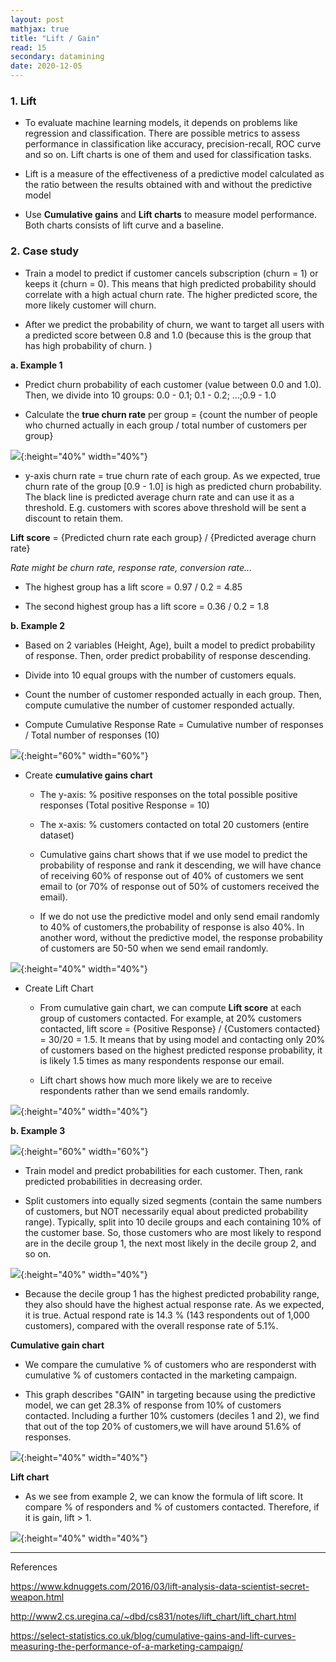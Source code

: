 ```yaml
---
layout: post
mathjax: true
title: "Lift / Gain"
read: 15
secondary: datamining
date: 2020-12-05
---
```

### 1. Lift

- To evaluate machine learning models, it depends on problems like regression and classification. There are possible metrics to assess performance in classification like accuracy, precision-recall, ROC curve and so on. Lift charts is one of them and used for classification tasks.

- Lift is a measure of the effectiveness of a predictive model calculated as the ratio between the results obtained with and without the predictive model

- Use **Cumulative gains** and **Lift charts** to measure model performance. Both charts consists of lift curve and a baseline. 

### 2. Case study 

- Train a model to predict if customer cancels subscription (churn = 1) or keeps it (churn = 0). This means that high predicted probability should correlate with a high actual churn rate. The higher predicted score, the more likely customer will churn. 

- After we predict the probability of churn, we want to target all users with a predicted score between 0.8 and 1.0 (because this is the group that has high probability of churn. )
  
**a. Example 1**

- Predict churn probability of each customer (value between 0.0 and 1.0). Then, we divide into 10 groups: 0.0 - 0.1; 0.1 - 0.2; ...;0.9 - 1.0

- Calculate the **true churn rate** per group = {count the number of people who churned actually in each group / total number of customers per group}

![](/sources/lift1.png){:height="40%" width="40%"}

- y-axis churn rate = true churn rate of each group. As we expected, true churn rate of the group [0.9 - 1.0] is high as predicted churn probability. The black line is predicted average churn rate and can use it as a threshold. E.g. customers with scores above threshold will be sent a discount to retain them.

**Lift score** = {Predicted churn rate each group} / {Predicted average churn rate}

*Rate might be churn rate, response rate, conversion rate...*

- The highest group has a lift score = 0.97 / 0.2 = 4.85
  
- The second highest group has a lift score = 0.36 / 0.2 = 1.8

**b. Example 2**

- Based on 2 variables (Height, Age), built a model to predict probability of response. Then, order predict probability of response descending. 

- Divide into 10 equal groups with the number of customers equals. 

- Count the number of customer responded actually in each group. Then, compute cumulative the number of customer responded actually.

- Compute Cumulative Response Rate = Cumulative number of responses / Total number of responses (10)

![](/sources/lift2.png){:height="60%" width="60%"}

- Create **cumulative gains chart**
    
    + The y-axis: % positive responses on the total possible positive responses (Total positive Response = 10)

    + The x-axis: % customers contacted on total 20 customers (entire dataset)

    + Cumulative gains chart shows that if we use model to predict the probability of response and rank it descending, we will have chance of receiving 60% of response out of 40% of customers we sent email to (or 70% of response out of 50% of customers received the email). 

    + If we do not use the predictive model and only send email randomly to 40% of customers,the probability of response is also 40%. In another word, without the predictive model, the response probability of customers are 50-50 when we send email randomly. 

![](/sources/lift3.png){:height="40%" width="40%"}

- Create Lift Chart

    + From cumulative gain chart, we can compute **Lift score** at each group of customers contacted. For example, at 20% customers contacted, lift score = {Positive Response} / {Customers contacted} = 30/20 = 1.5. It means that by using model and contacting only 20% of customers based on the highest predicted response probability, it is likely 1.5 times as many respondents response our email. 

    + Lift chart shows how much more likely we are to receive respondents rather than we send emails randomly. 

![](/sources/lift4.png){:height="40%" width="40%"}

**b. Example 3**

![](/sources/lift5.png){:height="60%" width="60%"}

- Train model and predict probabilities for each customer. Then, rank predicted probabilities in decreasing order.

- Split customers into equally sized segments (contain the same numbers of customers, but NOT necessarily equal about predicted probability range). Typically, split into 10 decile groups and each containing 10% of the customer base. So, those customers who are most likely to respond are in the decile group 1, the next most likely in the decile group 2, and so on. 

![](/sources/lift6.png){:height="40%" width="40%"}

- Because the decile group 1 has the highest predicted probability range, they also should have the highest actual response rate. As we expected, it is true. Actual respond rate is 14.3 % (143 respondents out of 1,000 customers), compared with the overall response rate of 5.1%.

**Cumulative gain chart**

- We compare the cumulative % of customers who are responderst with cumulative % of customers contacted in the marketing campaign. 

- This graph describes "GAIN" in targeting because using the predictive model, we can get 28.3% of response from 10% of customers contacted. Including a further 10% customers (deciles 1 and 2), we find that out of the top 20% of customers,we will have around 51.6% of responses. 

![](/sources/lift7.png){:height="40%" width="40%"}

**Lift chart**

- As we see from example 2, we can know the formula of lift score. It compare % of responders and % of customers contacted. Therefore, if it is gain, lift > 1. 

![](/sources/lift8.png){:height="40%" width="40%"}

-----------------------------
References

https://www.kdnuggets.com/2016/03/lift-analysis-data-scientist-secret-weapon.html

http://www2.cs.uregina.ca/~dbd/cs831/notes/lift_chart/lift_chart.html

https://select-statistics.co.uk/blog/cumulative-gains-and-lift-curves-measuring-the-performance-of-a-marketing-campaign/
